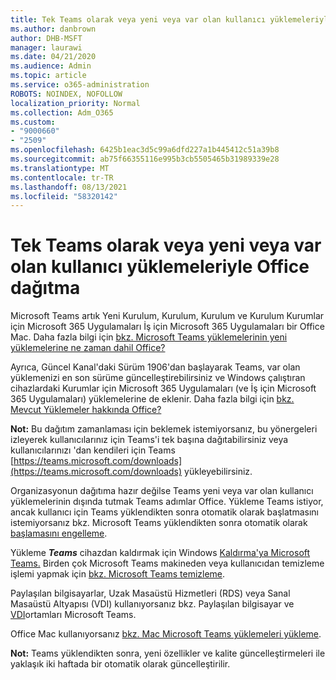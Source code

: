 ```yaml
---
title: Tek Teams olarak veya yeni veya var olan kullanıcı yüklemeleriyle Office dağıtma
ms.author: danbrown
author: DHB-MSFT
manager: laurawi
ms.date: 04/21/2020
ms.audience: Admin
ms.topic: article
ms.service: o365-administration
ROBOTS: NOINDEX, NOFOLLOW
localization_priority: Normal
ms.collection: Adm_O365
ms.custom:
- "9000660"
- "2509"
ms.openlocfilehash: 6425b1eac3d5c99a6dfd227a1b445412c51a39b8
ms.sourcegitcommit: ab75f66355116e995b3cb5505465b31989339e28
ms.translationtype: MT
ms.contentlocale: tr-TR
ms.lasthandoff: 08/13/2021
ms.locfileid: "58320142"
---
```

# <a name="deploying-teams-as-standalone-or-with-new-or-existing-office-installations"></a>Tek Teams olarak veya yeni veya var olan kullanıcı yüklemeleriyle Office dağıtma

Microsoft Teams artık Yeni Kurulum, Kurulum, Kurulum ve Kurulum Kurumlar için Microsoft 365 Uygulamaları İş için Microsoft 365 Uygulamaları bir Office Mac.  Daha fazla bilgi için [bkz. Microsoft Teams yüklemelerinin yeni yüklemelerine ne zaman dahil Office?](https://docs.microsoft.com/deployoffice/teams-install#when-will-microsoft-teams-start-being-included-with-new-installations-of-microsoft-365-apps)

Ayrıca, Güncel Kanal'daki Sürüm 1906'dan başlayarak Teams, var olan yüklemenizi en son sürüme güncelleştirebilirsiniz ve Windows çalıştıran cihazlardaki Kurumlar için Microsoft 365 Uygulamaları (ve İş için Microsoft 365 Uygulamaları) yüklemelerine de eklenir.  Daha fazla bilgi için [bkz. Mevcut Yüklemeler hakkında Office?](https://docs.microsoft.com/deployoffice/teams-install#what-about-existing-installations-of-microsoft-365-apps)

**Not:** Bu dağıtım zamanlaması için beklemek istemiyorsanız, bu yönergeleri izleyerek kullanıcılarınız için [](https://docs.microsoft.com/MicrosoftTeams/msi-deployment) Teams'i tek başına dağıtabilirsiniz veya kullanıcılarınızı 'dan kendileri için Teams [https://teams.microsoft.com/downloads](https://teams.microsoft.com/downloads) yükleyebilirsiniz.

Organizasyonun dağıtıma hazır değilse Teams yeni veya var olan kullanıcı yüklemelerinin dışında tutmak [](https://docs.microsoft.com/deployoffice/teams-install#how-to-exclude-microsoft-teams-from-new-installations-of-microsoft-365-apps) Teams [](https://docs.microsoft.com/deployoffice/teams-install#use-group-policy-to-control-the-installation-of-microsoft-teams) adımlar Office.  Yükleme Teams istiyor, ancak kullanıcı için Teams yüklendikten sonra otomatik olarak başlatmasını istemiyorsanız bkz. Microsoft Teams yüklendikten sonra otomatik olarak [başlamasını engelleme](https://docs.microsoft.com/deployoffice/teams-install#use-group-policy-to-prevent-microsoft-teams-from-starting-automatically-after-installation).

Yükleme ***Teams*** cihazdan kaldırmak için Windows [Kaldırma'ya Microsoft Teams.](https://support.office.com/article/3b159754-3c26-4952-abe7-57d27f5f4c81) Birden çok Microsoft Teams makineden veya kullanıcıdan temizleme işlemi yapmak için [bkz. Microsoft Teams temizleme](https://docs.microsoft.com/microsoftteams/scripts/powershell-script-teams-deployment-clean-up).

Paylaşılan bilgisayarlar, Uzak Masaüstü Hizmetleri (RDS) veya Sanal Masaüstü Altyapısı (VDI) kullanıyorsanız bkz. Paylaşılan bilgisayar ve [VDI](https://docs.microsoft.com/deployoffice/teams-install#shared-computer-and-vdi-environments-with-microsoft-teams)ortamları Microsoft Teams.

Office Mac kullanıyorsanız [bkz. Mac Microsoft Teams yüklemeleri yükleme](https://docs.microsoft.com/deployoffice/teams-install#microsoft-teams-installations-on-a-mac).

**Not:** Teams yüklendikten sonra, yeni özellikler [](https://docs.microsoft.com/deployoffice/teams-install#feature-and-quality-updates-for-microsoft-teams) ve kalite güncelleştirmeleri ile yaklaşık iki haftada bir otomatik olarak güncelleştirilir. 